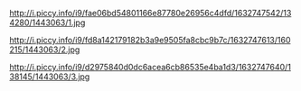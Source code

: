 http://i.piccy.info/i9/fae06bd54801166e87780e26956c4dfd/1632747542/134280/1443063/1.jpg

http://i.piccy.info/i9/fd8a142179182b3a9e9505fa8cbc9b7c/1632747613/160215/1443063/2.jpg

http://i.piccy.info/i9/d2975840d0dc6acea6cb86535e4ba1d3/1632747640/138145/1443063/3.jpg